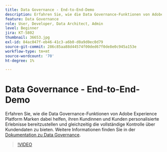 ```yaml
---
title: Data Governance - End-to-End-Demo
description: Erfahren Sie, wie die Data Governance-Funktionen von Adobe Experience Platform Marken dabei helfen, ihren Kundinnen und Kunden personalisierte Erlebnisse bereitzustellen und gleichzeitig die vollständige Kontrolle über Kundendaten zu bieten.
feature: Data Governance
role: User, Developer, Data Architect, Admin
level: Beginner
jira: KT-5802
thumbnail: 36653.jpg
exl-id: 84ac047f-eb46-41c3-a6b0-d0a9d0ec0d79
source-git-commit: 286c85aa88d44574f00ded67f0de8e0c945a153e
workflow-type: tm+mt
source-wordcount: '70'
ht-degree: 1%

---
```


# Data Governance - End-to-End-Demo

Erfahren Sie, wie die Data Governance-Funktionen von Adobe Experience Platform Marken dabei helfen, ihren Kundinnen und Kunden personalisierte Erlebnisse bereitzustellen und gleichzeitig die vollständige Kontrolle über Kundendaten zu bieten. Weitere Informationen finden Sie in der [Dokumentation zu Data Governance](https://experienceleague.adobe.com/docs/experience-platform/data-governance/home.html?lang=de).

>[!VIDEO](https://video.tv.adobe.com/v/36653?learn=on&enablevpops)
